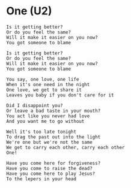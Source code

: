 # One (U2)

    Is it getting better?
    Or do you feel the same?
    Will it make it easier on you now?
    You got someone to blame

    Is it getting better?
    Or do you feel the same?
    Will it make it easier on you now?
    You got someone to blame

    You say, one love, one life
    When it's one need in the night
    One love, we get to share it
    Leaves you baby if you don't care for it
   
    Did I disappoint you?
    Or leave a bad taste in your mouth?
    You act like you never had love
    And you want me to go without
    
    Well it's too late tonight
    To drag the past out into the light
    We're one but we're not the same
    We get to carry each other, carry each other
    One!

    Have you come here for forgiveness?
    Have you come to raise the dead?
    Have you come here to play Jesus?
    To the lepers in your head

